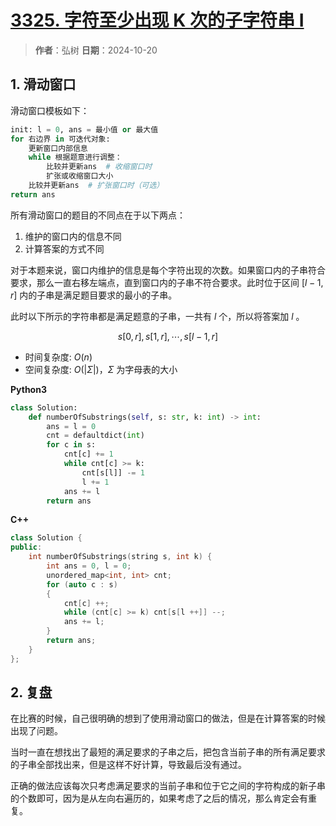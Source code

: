 # [3325. 字符至少出现 K 次的子字符串 I](https://leetcode.cn/problems/count-substrings-with-k-frequency-characters-i/)

> **作者**：弘树
> **日期**：2024-10-20

## 1. 滑动窗口

滑动窗口模板如下：

```python
init: l = 0, ans = 最小值 or 最大值
for 右边界 in 可迭代对象:
	更新窗口内部信息
	while 根据题意进行调整：
		比较并更新ans  # 收缩窗口时
		扩张或收缩窗口大小
	比较并更新ans  # 扩张窗口时（可选）
return ans
```

所有滑动窗口的题目的不同点在于以下两点：

1. 维护的窗口内的信息不同
2. 计算答案的方式不同

对于本题来说，窗口内维护的信息是每个字符出现的次数。如果窗口内的子串符合要求，那么一直右移左端点，直到窗口内的子串不符合要求。此时位于区间 $[l - 1, r]$ 内的子串是满足题目要求的最小的子串。

此时以下所示的字符串都是满足题意的子串，一共有 $l$ 个，所以将答案加 $l$ 。

$$
    s[0, r], s[1, r], \cdots, s[l - 1, r]
$$

- 时间复杂度: $O(n)$
- 空间复杂度: $O(|\Sigma|)$，$\Sigma$ 为字母表的大小

**Python3**

```python
class Solution:
    def numberOfSubstrings(self, s: str, k: int) -> int:
        ans = l = 0
        cnt = defaultdict(int)
        for c in s:
            cnt[c] += 1
            while cnt[c] >= k:
                cnt[s[l]] -= 1
                l += 1
            ans += l
        return ans
```

**C++**

```C++
class Solution {
public:
    int numberOfSubstrings(string s, int k) {
        int ans = 0, l = 0;
        unordered_map<int, int> cnt;
        for (auto c : s)
        {
            cnt[c] ++;
            while (cnt[c] >= k) cnt[s[l ++]] --;
            ans += l;
        }
        return ans;
    }
};
```

## 2. 复盘

在比赛的时候，自己很明确的想到了使用滑动窗口的做法，但是在计算答案的时候出现了问题。

当时一直在想找出了最短的满足要求的子串之后，把包含当前子串的所有满足要求的子串全部找出来，但是这样不好计算，导致最后没有通过。

正确的做法应该每次只考虑满足要求的当前子串和位于它之间的字符构成的新子串的个数即可，因为是从左向右遍历的，如果考虑了之后的情况，那么肯定会有重复。